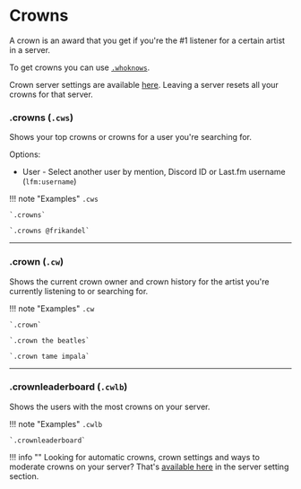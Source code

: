 # Crowns

A crown is an award that you get if you're the #1 listener for a certain artist in a server.

To get crowns you can use [`.whoknows`](/commands/artists#whoknows-wk-w).

Crown server settings are available [here](/guildsettings/crownsettings/). Leaving a server resets all your crowns for that server.

### .crowns  (`.cws`)

Shows your top crowns or crowns for a user you're searching for.

Options:

* User - Select another user by mention, Discord ID or Last.fm username (`lfm:username`)

!!! note "Examples"
    `.cws`

    `.crowns`

    `.crowns @frikandel`
    
---
### .crown (`.cw`)

Shows the current crown owner and crown history for the artist you're currently listening to or searching for.

!!! note "Examples"
    `.cw`

    `.crown`

    `.crown the beatles`

    `.crown tame impala`

---   
### .crownleaderboard (`.cwlb`)

Shows the users with the most crowns on your server.

!!! note "Examples"
    `.cwlb`

    `.crownleaderboard`

    
!!! info ""
    Looking for automatic crowns, crown settings and ways to moderate crowns on your server? That's [available here](/guildsettings/crownsettings/) in the server setting section.


